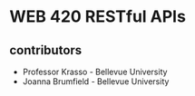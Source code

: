 # WEB 420 RESTful APIs

## contributors

* Professor Krasso - Bellevue University
* Joanna Brumfield - Bellevue University
